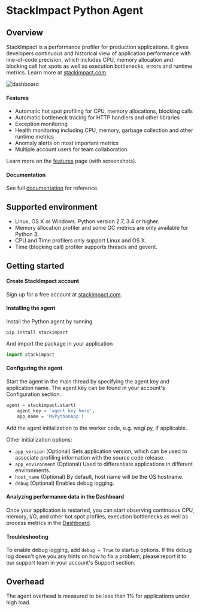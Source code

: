 # StackImpact Python Agent

## Overview

StackImpact is a performance profiler for production applications. It gives developers continuous and historical view of application performance with line-of-code precision, which includes CPU, memory allocation and blocking call hot spots as well as execution bottlenecks, errors and runtime metrics. Learn more at [stackimpact.com](https://stackimpact.com/).

![dashboard](https://stackimpact.com/wp-content/uploads/2017/06/hotspots-cpu-1.4-python.png)

#### Features

* Automatic hot spot profiling for CPU, memory allocations, blocking calls
* Automatic bottleneck tracing for HTTP handlers and other libraries
* Exception monitoring
* Health monitoring including CPU, memory, garbage collection and other runtime metrics
* Anomaly alerts on most important metrics
* Multiple account users for team collaboration

Learn more on the [features](https://stackimpact.com/features/) page (with screenshots).


#### Documentation

See full [documentation](https://stackimpact.com/docs/) for reference.



## Supported environment

* Linux, OS X or Windows. Python version 2.7, 3.4 or higher.
* Memory allocation profiler and some GC metrics are only available for Python 3.
* CPU and Time profilers only support Linux and OS X.
* Time (blocking call) profiler supports threads and gevent.


## Getting started


#### Create StackImpact account

Sign up for a free account at [stackimpact.com](https://stackimpact.com/).


#### Installing the agent

Install the Python agent by running

```
pip install stackimpact
```

And import the package in your application

```python
import stackimpact
```


#### Configuring the agent

Start the agent in the main thread by specifying the agent key and application name. The agent key can be found in your account's Configuration section.

```python
agent = stackimpact.start(
    agent_key = 'agent key here',
    app_name = 'MyPythonApp')
```

Add the agent initialization to the worker code, e.g. wsgi.py, if applicable.

Other initialization options:

* `app_version` (Optional) Sets application version, which can be used to associate profiling information with the source code release.
* `app_environment` (Optional) Used to differentiate applications in different environments.
* `host_name` (Optional) By default, host name will be the OS hostname.
* `debug` (Optional) Enables debug logging.



#### Analyzing performance data in the Dashboard

Once your application is restarted, you can start observing continuous CPU, memory, I/O, and other hot spot profiles, execution bottlenecks as well as process metrics in the [Dashboard](https://dashboard.stackimpact.com/).


#### Troubleshooting

To enable debug logging, add `debug = True` to startup options. If the debug log doesn't give you any hints on how to fix a problem, please report it to our support team in your account's Support section.


## Overhead

The agent overhead is measured to be less than 1% for applications under high load.
